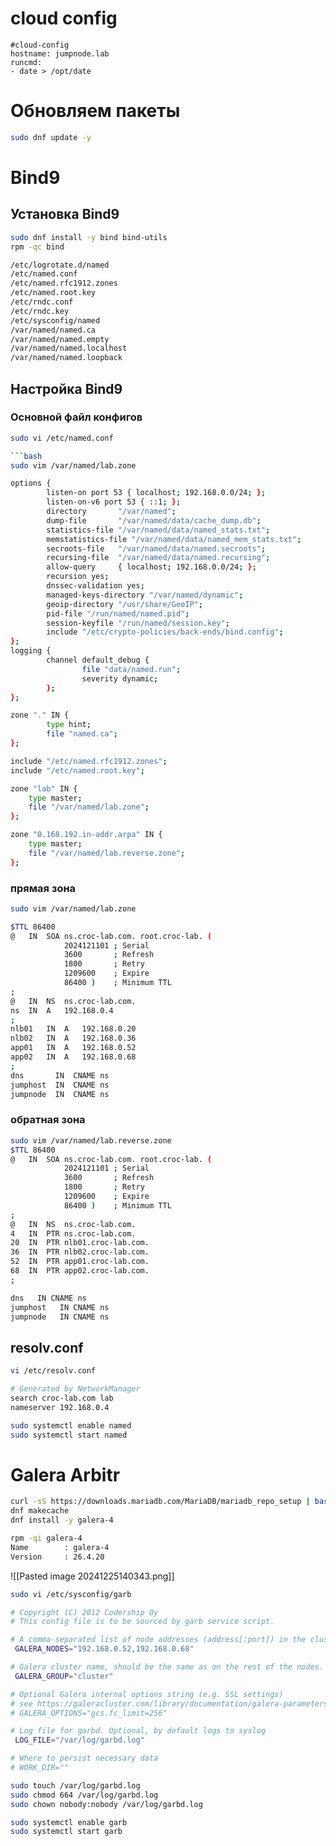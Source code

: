 # cloud config
```
#cloud-config  
hostname: jumpnode.lab  
runcmd:  
- date > /opt/date
```
# Обновляем пакеты
```bash
sudo dnf update -y  
```

# Bind9
## Установка Bind9
```bash
sudo dnf install -y bind bind-utils  
rpm -qc bind

/etc/logrotate.d/named
/etc/named.conf
/etc/named.rfc1912.zones
/etc/named.root.key
/etc/rndc.conf
/etc/rndc.key
/etc/sysconfig/named
/var/named/named.ca
/var/named/named.empty
/var/named/named.localhost
/var/named/named.loopback
```
## Настройка Bind9
### Основной файл конфигов 
```bash
sudo vi /etc/named.conf

```bash
sudo vim /var/named/lab.zone

options {
        listen-on port 53 { localhost; 192.168.0.0/24; };
        listen-on-v6 port 53 { ::1; };
        directory       "/var/named";
        dump-file       "/var/named/data/cache_dump.db";
        statistics-file "/var/named/data/named_stats.txt";
        memstatistics-file "/var/named/data/named_mem_stats.txt";
        secroots-file   "/var/named/data/named.secroots";
        recursing-file  "/var/named/data/named.recursing";
        allow-query     { localhost; 192.168.0.0/24; };
        recursion yes;
        dnssec-validation yes;
        managed-keys-directory "/var/named/dynamic";
        geoip-directory "/usr/share/GeoIP";
        pid-file "/run/named/named.pid";
        session-keyfile "/run/named/session.key";
        include "/etc/crypto-policies/back-ends/bind.config";
};
logging {
        channel default_debug {
                file "data/named.run";
                severity dynamic;
        };
};

zone "." IN {
        type hint;
        file "named.ca";
};

include "/etc/named.rfc1912.zones";
include "/etc/named.root.key";

zone "lab" IN {
    type master;
    file "/var/named/lab.zone";
};

zone "0.168.192.in-addr.arpa" IN {
    type master;
    file "/var/named/lab.reverse.zone";
};
```
### прямая зона
```bash
sudo vim /var/named/lab.zone

$TTL 86400
@   IN  SOA ns.croc-lab.com. root.croc-lab. (
            2024121101 ; Serial
            3600       ; Refresh
            1800       ; Retry
            1209600    ; Expire
            86400 )    ; Minimum TTL
;
@   IN  NS  ns.croc-lab.com.
ns  IN  A   192.168.0.4
;
nlb01   IN  A   192.168.0.20
nlb02   IN  A   192.168.0.36
app01   IN  A   192.168.0.52
app02   IN  A   192.168.0.68
;
dns       IN  CNAME ns
jumphost  IN  CNAME ns
jumpnode  IN  CNAME ns

```
### обратная зона
```bash
sudo vim /var/named/lab.reverse.zone
$TTL 86400
@   IN  SOA ns.croc-lab.com. root.croc-lab. (
            2024121101 ; Serial
            3600       ; Refresh
            1800       ; Retry
            1209600    ; Expire
            86400 )    ; Minimum TTL
;
@   IN  NS  ns.croc-lab.com.
4   IN  PTR ns.croc-lab.com.
20  IN  PTR nlb01.croc-lab.com.
36  IN  PTR nlb02.croc-lab.com.
52  IN  PTR app01.croc-lab.com.
68  IN  PTR app02.croc-lab.com.
;

dns   IN CNAME ns
jumphost   IN CNAME ns
jumpnode   IN CNAME ns
```
## resolv.conf
```bash
vi /etc/resolv.conf

# Generated by NetworkManager
search croc-lab.com lab
nameserver 192.168.0.4

```

```bash
sudo systemctl enable named
sudo systemctl start named
```
# Galera Arbitr

```bash
curl -sS https://downloads.mariadb.com/MariaDB/mariadb_repo_setup | bash
dnf makecache
dnf install -y galera-4

rpm -qi galera-4
Name        : galera-4
Version     : 26.4.20
```

![[Pasted image 20241225140343.png]]

```bash
sudo vi /etc/sysconfig/garb

# Copyright (C) 2012 Codership Oy
# This config file is to be sourced by garb service script.

# A comma-separated list of node addresses (address[:port]) in the cluster
 GALERA_NODES="192.168.0.52,192.168.0.68"

# Galera cluster name, should be the same as on the rest of the nodes.
 GALERA_GROUP="cluster"

# Optional Galera internal options string (e.g. SSL settings)
# see https://galeracluster.com/library/documentation/galera-parameters.html
# GALERA_OPTIONS="gcs.fc_limit=256"

# Log file for garbd. Optional, by default logs to syslog
 LOG_FILE="/var/log/garbd.log"

# Where to persist necessary data
# WORK_DIR=""
```

```bash
sudo touch /var/log/garbd.log 
sudo chmod 664 /var/log/garbd.log 
sudo chown nobody:nobody /var/log/garbd.log

sudo systemctl enable garb
sudo systemctl start garb
```

